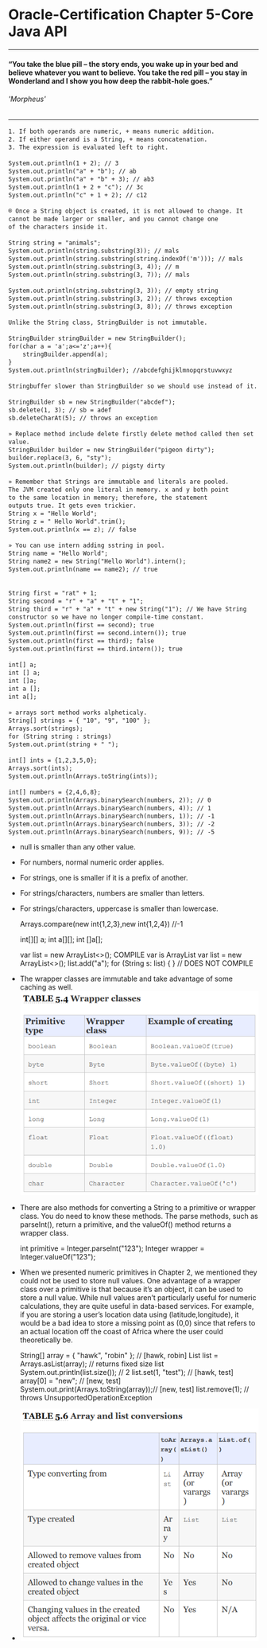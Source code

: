 # Oracle-Certification Chapter 5-Core Java API
****

#### “You take the blue pill – the story ends, you wake up in your bed and believe whatever you want to believe. You take the red pill – you stay in Wonderland and I show you how deep the rabbit-hole goes.”
###### 'Morpheus'
*****    
    1. If both operands are numeric, + means numeric addition.
    2. If either operand is a String, + means concatenation.
    3. The expression is evaluated left to right.    

    System.out.println(1 + 2); // 3
    System.out.println("a" + "b"); // ab
    System.out.println("a" + "b" + 3); // ab3
    System.out.println(1 + 2 + "c"); // 3c
    System.out.println("c" + 1 + 2); // c12
    
    ® Once a String object is created, it is not allowed to change. It
    cannot be made larger or smaller, and you cannot change one
    of the characters inside it.

    String string = "animals";
    System.out.println(string.substring(3)); // mals
    System.out.println(string.substring(string.indexOf('m'))); // mals
    System.out.println(string.substring(3, 4)); // m
    System.out.println(string.substring(3, 7)); // mals

    System.out.println(string.substring(3, 3)); // empty string
    System.out.println(string.substring(3, 2)); // throws exception
    System.out.println(string.substring(3, 8)); // throws exception

    Unlike the String class, StringBuilder is not immutable.

    StringBuilder stringBuilder = new StringBuilder();
    for(char a = 'a';a<='z';a++){
        stringBuilder.append(a);
    }
    System.out.println(stringBuilder); //abcdefghijklmnopqrstuvwxyz

    Stringbuffer slower than StringBuilder so we should use instead of it.

    StringBuilder sb = new StringBuilder("abcdef");
    sb.delete(1, 3); // sb = adef
    sb.deleteCharAt(5); // throws an exception

    » Replace method include delete firstly delete method called then set value.
    StringBuilder builder = new StringBuilder("pigeon dirty");
    builder.replace(3, 6, "sty");
    System.out.println(builder); // pigsty dirty

    » Remember that Strings are immutable and literals are pooled.
    The JVM created only one literal in memory. x and y both point
    to the same location in memory; therefore, the statement
    outputs true. It gets even trickier.
    String x = "Hello World";
    String z = " Hello World".trim();
    System.out.println(x == z); // false

    » You can use intern adding sstring in pool.     
    String name = "Hello World";
    String name2 = new String("Hello World").intern();
    System.out.println(name == name2); // true

    
    String first = "rat" + 1; 
    String second = "r" + "a" + "t" + "1";
    String third = "r" + "a" + "t" + new String("1"); // We have String constructor so we have no longer compile-time constant.
    System.out.println(first == second); true
    System.out.println(first == second.intern()); true
    System.out.println(first == third); false
    System.out.println(first == third.intern()); true

    int[] a;
    int [] a;
    int []a;
    int a [];
    int a[];

    » arrays sort method works alpheticaly.
    String[] strings = { "10", "9", "100" };
    Arrays.sort(strings);
    for (String string : strings)
    System.out.print(string + " ");

    int[] ints = {1,2,3,5,0};
    Arrays.sort(ints);
    System.out.println(Arrays.toString(ints));

    int[] numbers = {2,4,6,8};
    System.out.println(Arrays.binarySearch(numbers, 2)); // 0
    System.out.println(Arrays.binarySearch(numbers, 4)); // 1
    System.out.println(Arrays.binarySearch(numbers, 1)); // -1
    System.out.println(Arrays.binarySearch(numbers, 3)); // -2  
    System.out.println(Arrays.binarySearch(numbers, 9)); // -5

* null is smaller than any other value.
* For numbers, normal numeric order applies.
* For strings, one is smaller if it is a prefix of another.
* For strings/characters, numbers are smaller than letters.
* For strings/characters, uppercase is smaller than lowercase.

    
    Arrays.compare(new int{1,2,3},new int{1,2,4}) //-1

    int[][] a;
    int a[][];
    int []a[];

    var list = new ArrayList<>();   COMPILE var is ArrayList<Object>
    var list = new ArrayList<>();
    list.add("a");
    for (String s: list) { } // DOES NOT COMPILE

* The wrapper classes are immutable and take advantage of some caching as well.
![img.png](img.png)


* There are also methods for converting a String to a primitive or
  wrapper class. You do need to know these methods. The parse
  methods, such as parseInt(), return a primitive, and the
  valueOf() method returns a wrapper class.


    int primitive = Integer.parseInt("123");
    Integer wrapper = Integer.valueOf("123");

* When we presented numeric primitives in Chapter 2, we
  mentioned they could not be used to store null values.
  One advantage of a wrapper class over a primitive is that
  because it’s an object, it can be used to store a null value.
  While null values aren’t particularly useful for numeric
  calculations, they are quite useful in data-based services.
  For example, if you are storing a user’s location data using
  (latitude,longitude), it would be a bad idea to store a
  missing point as (0,0) since that refers to an actual
  location off the coast of Africa where the user could
  theoretically be.


    String[] array = { "hawk", "robin" }; // [hawk, robin]
    List<String> list = Arrays.asList(array); // returns fixed size list
    System.out.println(list.size()); // 2
    list.set(1, "test"); // [hawk, test]
    array[0] = "new"; // [new, test]
    System.out.print(Arrays.toString(array));// [new, test]
    list.remove(1); // throws UnsupportedOperationException
* ![img_1.png](img_1.png)

































